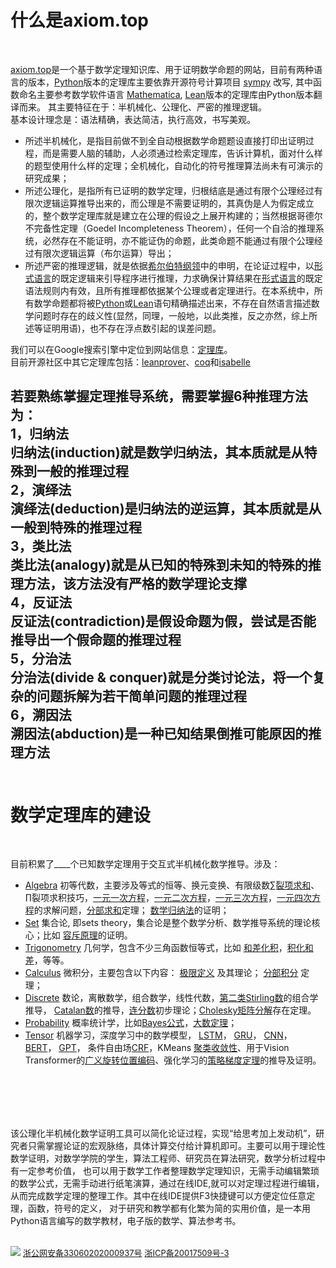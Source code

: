 # 什么是axiom.top  
  <br>

[axiom.top](../index.php)是一个基于数学定理知识库、用于证明数学命题的网站，目前有两种语言的版本，[Python](https://github.com/math-proof/lemma/tree/master)版本的定理库主要依靠开源符号计算项目 
[sympy](https://github.com/sympy/sympy) 改写, 其中函数命名主要参考数学软件语言
[Mathematica](https://reference.wolfram.com/language/index.html.en?source=footer), [Lean](../../lean/website/index.php)版本的定理库由Python版本翻译而来。 
其主要特征在于：半机械化、公理化、严密的推理逻辑。  
基本设计理念是：语法精确，表达简洁，执行高效，书写美观。
	
	
* 所述半机械化，是指目前做不到全自动根据数学命题题设直接打印出证明过程，而是需要人脑的辅助，人必须通过检索定理库，告诉计算机，面对什么样的题型使用什么样的定理；全机械化，自动化的符号推理算法尚未有可演示的研究成果；
* 所述公理化，是指所有已证明的数学定理，归根结底是通过有限个公理经过有限次逻辑运算推导出来的，而公理是不需要证明的，其真伪是人为假定成立的，整个数学定理库就是建立在公理的假设之上展开构建的；当然根据哥德尔不完备性定理（Goedel Incompleteness Theorem），任何一个自洽的推理系统，必然存在不能证明，亦不能证伪的命题，此类命题不能通过有限个公理经过有限次逻辑运算（布尔运算）导出；
* 所述严密的推理逻辑，就是依据[希尔伯特纲领](https://en.wikipedia.org/wiki/Hilbert%27s_program)中的申明，在论证过程中，以[形式语言](https://en.wikipedia.org/wiki/Formal_language)的既定逻辑来引导程序进行推理，力求确保计算结果在[形式语言](https://en.wikipedia.org/wiki/Formal_language)的既定语法规则内有效，且所有推理都依据某个公理或者定理进行。在本系统中，所有数学命题都将被[Python](https://www.python.org/)或[Lean](https://lean-lang.org/)语句精确描述出来，不存在自然语言描述数学问题时存在的歧义性(显然，同理，一般地，以此类推，反之亦然，综上所述等证明用语)，也不存在浮点数引起的误差问题。  

我们可以在Google搜索引擎中定位到网站信息：[定理库](https://www.google.com.hk/search?q=%E5%AE%9A%E7%90%86%E5%BA%93)。  
目前开源社区中其它定理库包括：[leanprover](https://leanprover-community.github.io/mathlib4_docs/Mathlib/Algebra/Algebra/Basic.html)、[coq](https://github.com/coq/coq)和[isabelle](https://isabelle.in.tum.de/)


若要熟练掌握定理推导系统，需要掌握6种推理方法为：  
1，归纳法  
归纳法(induction)就是数学归纳法，其本质就是从特殊到一般的推理过程  
2，演绎法  
演绎法(deduction)是归纳法的逆运算，其本质就是从一般到特殊的推理过程  
3，类比法  
类比法(analogy)就是从已知的特殊到未知的特殊的推理方法，该方法没有严格的数学理论支撑  
4，反证法  
反证法(contradiction)是假设命题为假，尝试是否能推导出一个假命题的推理过程  
5，分治法  
分治法(divide & conquer)就是分类讨论法，将一个复杂的问题拆解为若干简单问题的推理过程  
6，溯因法  
溯因法(abduction)是一种已知结果倒推可能原因的推理方法
<br><br>
------


# 数学定理库的建设
  <br>
  
目前积累了<label id=count>____</label>个已知数学定理用于交互式半机械化数学推导。涉及：	
	
* [Algebra](../?module=Algebra) 初等代数，主要涉及等式的恒等、换元变换、有限级数[∑裂项求和](../?module=Algebra.Sum.eq.Add.telescope.step)、∏裂项求积技巧，[一元一次方程](../?module=Algebra.AndImpS_Eq.of.Add.eq.Zero.simple)，[一元二次方程](../?module=Algebra.And_Imp_Or_EqS_Div.of.Add.eq.Zero.quadratic)，[一元三次方程](../?module=Algebra.And_Imp_Or_EqS.of.Add.eq.Zero.cubic)，[一元四次方程](../?module=Algebra.And_Imp_Or_EqS.of.Add.eq.Zero.quartic)的求解问题，[分部求和](../?module=Algebra.Sum.eq.Add.by_parts)定理；
[数学归纳法](../?module=Bool.Eq_0.of.Eq_0.All_Imp)的证明；
* [Set](../?module=Set) 集合论, 即sets theory，集合论是整个数学分析、数学推导系统的理论核心；比如
[容斥原理](../?module=Set.CardUnion.eq.Sub_.AddCards.CardInter.principle.inclusion_exclusion)的证明。
* [Trigonometry](../?module=Trigonometry) 几何学，包含不少三角函数恒等式，比如
[和差化积](../?module=Trigonometry.CosSub.eq.AddSinSin_CosCos)，[积化和差](../?module=Trigonometry.MulSin_Cos.eq.AddDivSSin)，等等。
* [Calculus](../?module=Calculus) 微积分，主要包含以下内容： 
[极限定义](../?module=Calculus.Any.All.of.Eq_Limit.limit_definition) 及其理论；
[分部积分](../?module=Calculus.Integral.eq.Add.by_parts) 定理；
* [Discrete](../?module=Discrete) 数论，离散数学，组合数学，线性代数，[第二类Stirling数](../?module=Discrete.Stirling.eq.Add.recurrence)的组合学推导，
[Catalan数](../?module=Discrete.Eq.of.Eq.Eq.catalan.recurrence)的推导，[连分数](../?module=Discrete.Add.eq.Pow.HK.recurrence)初步理论；[Cholesky矩阵分解](../?module=Discrete.Any.Eq.of.Eq_Adjoint.Imp_Gt_0.Cholesky)存在定理。
* [Probability](../?module=Probability) 概率统计学，比如[Bayes公式](../?module=Probability.Pr.eq.Div.Pr.bayes)，[大数定理](../?module=Probability.Eq.Limit.Pr.of.Eq_Conditioned.Eq_Expect.Eq_Var.law_of_large_numbers)；
* [Tensor](../?module=Tensor) 机器学习，深度学习中的数学模型，
[LSTM](../?module=Tensor.Eq.of.Eq.Eq.long_short_term_memory)，
[GRU](../?module=Tensor.Eq_AddMulS.gated_recurrent_unit)，
[CNN](../?module=Tensor.Eq.of.Eq_Stack_Bool_In.conv1d)，
[BERT](../?module=Tensor.DotSoftmax.eq.Stack_Div.scaled_dot_product_attention)，
[GPT](../?module=Tensor.DotSoftmax.eq.Stack_Dot.gpt)，
条件自由场[CRF](../?module=Tensor.And.of.Ne_0.Eq.Eq.Eq.crf.y_given_x)，KMeans
[聚类收敛性](../?module=Set.LeAddSSumS_SquareSub_Sum.of.In.NotIn.LeAbsSSub_Sum)、用于Vision Transformer的[广义旋转位置编码](../?module=Tensor.Dot.eq.Add.of.Eq_Mul.Eq_Mul.Eq_Block.position_representation.plane)、强化学习的[策略梯度定理](../?module=Tensor.EqDot_GradExpect.of.Eq_Conditioned.Eq_Expect.IsFinite.IsFinite.unbiased_advantage_estimate)的推导及证明。  

<br><br>
-------
该公理化半机械化数学证明工具可以简化论证过程，实现“给思考加上发动机”，研究者只需掌握论证的宏观脉络，具体计算交付给计算机即可。主要可以用于理论性数学证明，对数学学院的学生，算法工程师、研究员在算法研究，数学分析过程中有一定参考价值，
也可以用于数学工作者整理数学定理知识，无需手动编辑繁琐的数学公式，无需手动进行纸笔演算，通过在线IDE,就可以对定理过程进行编辑，从而完成数学定理的整理工作。其中在线IDE提供F3快捷键可以方便定位任意定理，函数，符号的定义，
对于研究和教学都有化繁为简的实用价值，是一本用Python语言编写的数学教材，电子版的数学、算法参考书。
<br><br>

![](png/national_emblem.png)
[<font size=2>浙公网安备33060202000937号</font>](http://www.beian.gov.cn/portal/registerSystemInfo?recordcode=33060202000937)
[<font size=2>浙ICP备20017509号-3</font>](https://beian.miit.gov.cn/)

<script type=module>
	$('#count').innerHTML = await get("../php/request/count.php");
</script>